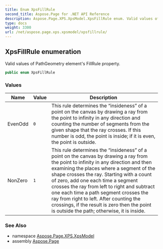 ```yaml
---
title: Enum XpsFillRule
second_title: Aspose.Page for .NET API Reference
description: Aspose.Page.XPS.XpsModel.XpsFillRule enum. Valid values of PathGeometry elements FillRule property
type: docs
weight: 3300
url: /net/aspose.page.xps.xpsmodel/xpsfillrule/
---
```

## XpsFillRule enumeration

Valid values of PathGeometry element's FillRule property.

```csharp
public enum XpsFillRule
```

### Values

| Name | Value | Description |
| --- | --- | --- |
| EvenOdd | `0` | This rule determines the “insideness” of a point on the canvas by drawing a ray from the point to infinity in any direction and counting the number of segments from the given shape that the ray crosses. If this number is odd, the point is inside; if it is even, the point is outside. |
| NonZero | `1` | This rule determines the “insideness” of a point on the canvas by drawing a ray from the point to infinity in any direction and then examining the places where a segment of the shape crosses the ray. Starting with a count of zero, add one each time a segment crosses the ray from left to right and subtract one each time a path segment crosses the ray from right to left. After counting the crossings, if the result is zero then the point is outside the path; otherwise, it is inside. |

### See Also

* namespace [Aspose.Page.XPS.XpsModel](../../aspose.page.xps.xpsmodel/)
* assembly [Aspose.Page](../../)


